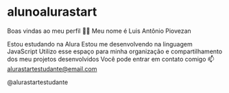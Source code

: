# alunoalurastart
Boas vindas ao meu perfil 💙💙
Meu nome é Luis Antônio Piovezan

Estou estudando na Alura
Estou me desenvolvendo na linguagem JavaScript
Utilizo esse espaço para minha organização e compartilhamento dos meu projetos desenvolvidos
Você pode entrar em contato comigo 📫
alurastartestudante@email.com

@alurastartestudante
